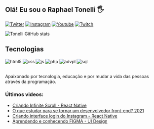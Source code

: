 ## Olá! Eu sou o Raphael Tonelli 🖐️

[![Twitter](https://img.shields.io/badge/Twitter-23b8fe?style=for-the-badge&logo=twitter&logoColor=white)](https://twitter.com/TonelliMG)
[![Instagram](https://img.shields.io/badge/Instagram-E4405F?style=for-the-badge&logo=instagram&logoColor=white)](https://instagram.com/sujeitoprogramador)
[![Youtube](https://img.shields.io/badge/YouTube-FF0000?style=for-the-badge&logo=youtube&logoColor=white)](https://www.youtube.com/c/BoyraphapixBR)
[![Twitch](https://img.shields.io/badge/Twitch-9146FF?style=for-the-badge&logo=twitch&logoColor=white)](https://www.twitch.tv/Boyraphapix)

![Tonelli GitHub stats](https://github-readme-stats.vercel.app/api?username=tonellimg&show_icons=true&theme=dracula&count_private=true)

## Tecnologias

<div style="display: inline_block">
  <img align="center" alt="html5" src="https://img.shields.io/badge/HTML5-E34F26?style=for-the-badge&logo=html5&logoColor=white" />
  <img align="center" alt="css" src="https://img.shields.io/badge/CSS3-1572B6?style=for-the-badge&logo=css3&logoColor=white" />
  <img align="center" alt="js" src="https://img.shields.io/badge/JavaScript-F7DF1E?style=for-the-badge&logo=javascript&logoColor=black" />
  <img align="center" alt="php" src="https://img.shields.io/badge/php-5708ff?style=for-the-badge&logo=php&logoColor=white" />
  <img align="center" alt="advpl" src="https://img.shields.io/badge/advpl-d02102?style=for-the-badge&logo=advpl&logoColor=white" />
  <img align="center" alt="sql" src="https://img.shields.io/badge/SQL-CC2927?style=for-the-badge&logo=microsoftsqlserver&logoColor=white" />
</div><br/>

Apaixonado por tecnologia, educação e por mudar a vida das pessoas através da programação.

### Últimos videos:
- [Criando Infinite Scroll - React Native](https://youtu.be/TjkFGrjkXfc)<br/>
- [O que estudar para se tornar um desenvolvedor front-end? 2021](https://youtu.be/Ab-kGzlCCWI)<br/>
- [Criando interface login do Instagram - React Native](https://youtu.be/pSV9Wh_p2Cg)<br/>
- [Aprendendo e conhecendo FIGMA - UI Design](https://youtu.be/KRCfX25yFf4)<br/>
